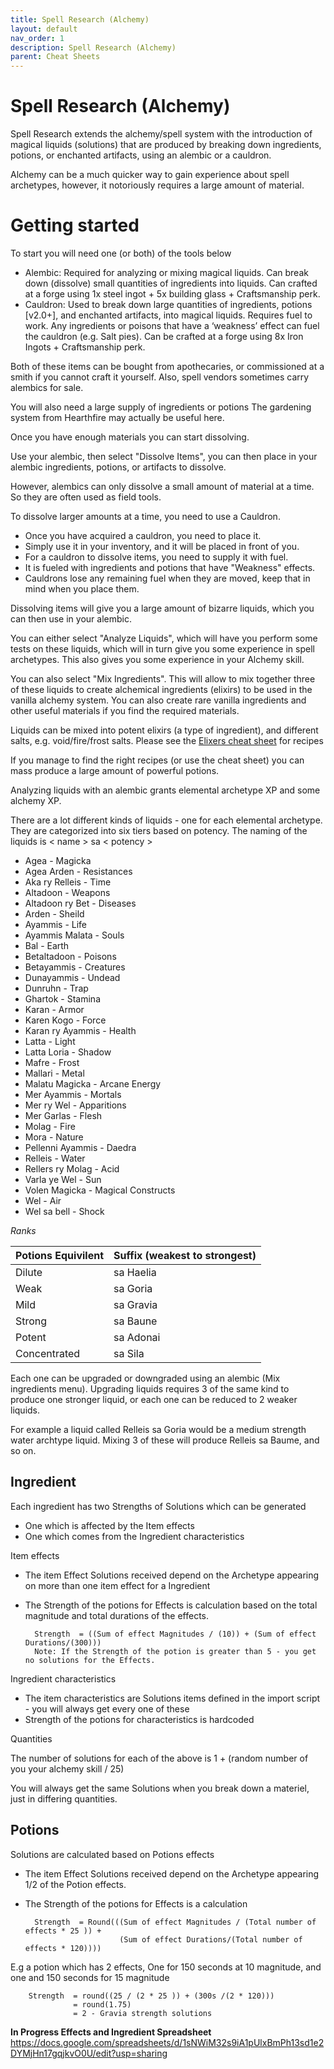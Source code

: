 ```yaml
---
title: Spell Research (Alchemy) 
layout: default
nav_order: 1
description: Spell Research (Alchemy) 
parent: Cheat Sheets
---
```


# Spell Research (Alchemy) 

Spell Research extends the alchemy/spell system with the introduction of magical liquids (solutions) that are produced by breaking down ingredients, potions, or enchanted artifacts, using an alembic or a cauldron.

Alchemy can be a much quicker way to gain experience about spell archetypes, however, it notoriously requires a large amount of material.

# Getting started

To start you will need one (or both) of the tools below
- Alembic: Required for analyzing or mixing magical liquids. Can break down (dissolve) small quantities of ingredients into liquids. Can crafted at a forge using 1x steel ingot + 5x building glass + Craftsmanship perk.
- Cauldron: Used to break down large quantities of ingredients, potions [v2.0+], and enchanted artifacts, into magical liquids. Requires fuel to work. Any ingredients or poisons that have a ‘weakness’ effect can fuel the cauldron (e.g. Salt pies). Can be crafted at a forge using 8x Iron Ingots + Craftsmanship perk.

Both of these items can be bought from apothecaries, or commissioned at a smith if you cannot craft it yourself. Also, spell vendors sometimes carry alembics for sale.

You will also need a large supply of ingredients or potions The gardening system from Hearthfire may actually be useful here.

Once you have enough materials you can start dissolving.

Use your alembic, then select "Dissolve Items", you can then place in your alembic ingredients, potions, or artifacts to dissolve.

However, alembics can only dissolve a small amount of material at a time. So they are often used as field tools.

To dissolve larger amounts at a time, you need to use a Cauldron.
* Once you have acquired a cauldron, you need to place it. 
* Simply use it in your inventory, and it will be placed in front of you.
* For a cauldron to dissolve items, you need to supply it with fuel.
* It is fueled with ingredients and potions that have "Weakness" effects.
* Cauldrons lose any remaining fuel when they are moved, keep that in mind when you place them.

Dissolving items will give you a large amount of bizarre liquids, which you can then use in your alembic.

You can either select "Analyze Liquids", which will have you perform some tests on these liquids, which will in turn give you some experience in spell archetypes. This also gives you some experience in your Alchemy skill.

You can also select "Mix Ingredients". This will allow to mix together three of these liquids to create alchemical ingredients (elixirs) to be used in the vanilla alchemy system. You can also create rare vanilla ingredients and other useful materials if you find the required materials.

Liquids can be mixed into potent elixirs (a type of ingredient), and different salts, e.g. void/fire/frost salts. Please see the [Elixers cheat sheet](..\12-cheat-sheets\Spell-Research-Cheat-Sheet-(Elixers).html) for recipes

If you manage to find the right recipes (or use the cheat sheet) you can mass produce a large amount of powerful potions.

Analyzing liquids with an alembic grants elemental archetype XP and some alchemy XP.

There are a lot different kinds of liquids - one for each elemental archetype. They are categorized into six tiers based on potency. The naming of the liquids is < name > sa < potency >

* Agea - Magicka 
* Agea Arden - Resistances
* Aka ry Relleis - Time
* Altadoon - Weapons
* Altadoon ry Bet - Diseases
* Arden - Sheild
* Ayammis - Life 
* Ayammis Malata - Souls
* Bal - Earth
* Betaltadoon - Poisons
* Betayammis - Creatures
* Dunayammis - Undead
* Dunruhn - Trap
* Ghartok - Stamina 
* Karan - Armor
* Karen Kogo - Force
* Karan ry Ayammis - Health 
* Latta - Light
* Latta Loria - Shadow
* Mafre - Frost
* Mallari - Metal
* Malatu Magicka - Arcane Energy
* Mer Ayammis - Mortals
* Mer ry Wel - Apparitions
* Mer Garlas - Flesh
* Molag - Fire
* Mora - Nature
* Pellenni Ayammis - Daedra
* Relleis - Water
* Rellers ry Molag - Acid
* Varla ye Wel - Sun
* Volen Magicka - Magical Constructs
* Wel - Air
* Wel sa bell - Shock

*Ranks* 

Potions Equivilent | Suffix (weakest to strongest)
-- | --
Dilute | sa Haelia
Weak | sa Goria
Mild | sa Gravia
Strong | sa Baune
Potent | sa Adonai
Concentrated | sa Sila

Each one can be upgraded or downgraded using an alembic (Mix ingredients menu). Upgrading liquids requires 3 of the same kind to produce one stronger liquid, or each one can be reduced to 2 weaker liquids.

For example a liquid called Relleis sa Goria would be a medium strength water archtype liquid. Mixing 3 of these will produce Relleis sa Baume, and so on.

## Ingredient 

Each ingredient has two Strengths of Solutions which can be generated
* One which is affected by the Item effects 
* One which comes from the Ingredient characteristics 

Item effects 
* The item Effect Solutions received depend on the Archetype appearing on more than one item effect for a Ingredient
* The Strength of the potions for Effects is calculation based on the total magnitude and total durations of the effects.

        Strength  = ((Sum of effect Magnitudes / (10)) + (Sum of effect Durations/(300)))
        Note: If the Strength of the potion is greater than 5 - you get no solutions for the Effects.


Ingredient characteristics
* The item characteristics are Solutions items defined in the import script - you will always get every one of these
* Strength of the potions for characteristics is hardcoded


Quantities

The number of solutions for each of the above is  1 + (random number of you your alchemy skill / 25)

You will always get the same Solutions when you break down a materiel, just in differing quantities.

## Potions

Solutions are calculated based on Potions effects 
* The item Effect Solutions received depend on the Archetype appearing 1/2 of the Potion effects.
* The Strength of the potions for Effects is a calculation 

        Strength  = Round(((Sum of effect Magnitudes / (Total number of effects * 25 )) + 
                           (Sum of effect Durations/(Total number of effects * 120))))

E.g a potion which has 2 effects, One for 150 seconds at 10 magnitude, and one and 150 seconds for 15 magnitude

        Strength  = round((25 / (2 * 25 )) + (300s /(2 * 120)))
                  = round(1.75) 
                  = 2 - Gravia strength solutions


**In Progress Effects and Ingredient Spreadsheet**
https://docs.google.com/spreadsheets/d/1sNWiM32s9iA1pUlxBmPh13sd1e2DYMjHn17gqjkvO0U/edit?usp=sharing
